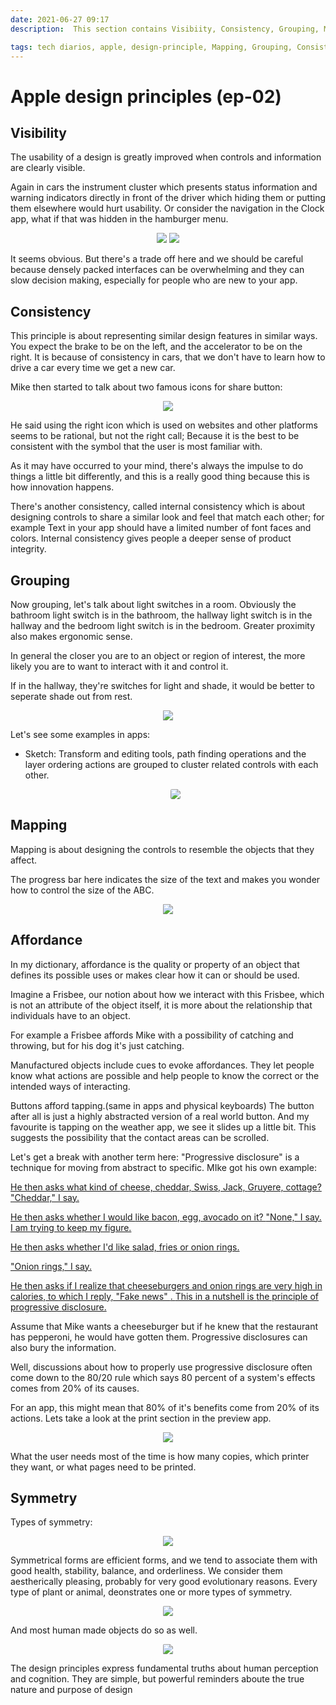 ```yaml
---
date: 2021-06-27 09:17
description:  This section contains Visibiity, Consistency, Grouping, Mapping, and Affordance principles

tags: tech diarios, apple, design-principle, Mapping, Grouping, Consistency, Visibiity
---
```

# Apple design principles (ep-02) 

## Visibility
The usability of a design is greatly improved when controls and information are clearly visible.

Again in cars the instrument cluster which presents status information and warning indicators directly in front of the driver which hiding them or putting them elsewhere would hurt usability. Or consider the navigation in the Clock app, what if that was hidden in the hamburger menu.
<p align="center">
<img src="/AppleDesignPrinciples/timer-tabbar-menu.png">
<img src="/AppleDesignPrinciples/timer-hamburger-menu.png">
</p>


It seems obvious. But there's a trade off here and we should be careful because densely packed interfaces can be overwhelming and they can slow decision making, especially for people who are new to your app.

## Consistency
This principle is about representing similar design features in similar ways. You expect the brake to be on the left, and the accelerator to be on the right. It is because of consistency in cars, that we don't have to learn how to drive a car every time we get a new car.

Mike then started to talk about two famous icons for share button:

<p align="center">
<img src="/AppleDesignPrinciples/share-buttons.png" style="border-radius:5%">
</p>

He said using the right icon which is used on websites and other platforms seems to be rational, but not the right call; Because it is the best to be consistent with the symbol that the user is most familiar with.

As it may have occurred to your mind, there's always the impulse to do things a little bit differently, and this is a really good thing because this is how innovation happens.

There's another consistency, called internal consistency which is about designing controls to share a similar look and feel that match each other; for example Text in your app should have a limited number of font faces and colors. Internal consistency gives people a deeper sense of product integrity.


## Grouping
Now grouping, let's talk about light switches in a room. Obviously the bathroom light switch is in the bathroom, the hallway light switch is in the hallway and the bedroom light switch is in the bedroom. Greater proximity also makes ergonomic sense.

In general the closer you are to an object or region of interest, the more likely you are to want to interact with it and control it.

If in the hallway, they're switches for light and shade, it would be better to seperate shade out from rest.

<p align="center">
<img src="/AppleDesignPrinciples/light-switches.png" style="border-radius:3%">
</p>

Let's see some examples in apps:

- Sketch: Transform and editing tools, path finding operations and the layer ordering actions are grouped to cluster related controls with each other.

  
  <p align="center">
  <img src="/AppleDesignPrinciples/sketch.png" style="border-radius:15%">
  </p>

## Mapping

Mapping is about designing the controls to resemble the objects that they affect.

The progress bar here indicates the size of the text and makes you wonder how to control the size of the ABC.

<p align="center">
<img src="/AppleDesignPrinciples/progressbar.png" style="border-radius:4%">
</p>



## Affordance

In my dictionary, affordance is the quality or property of an object that defines its possible uses or makes clear how it can or should be used.

Imagine a Frisbee, our notion about how we interact with this Frisbee, which is not an attribute of the object itself, it is more about the relationship that individuals have to an object.

For example a Frisbee affords Mike with a possibility of catching and throwing, but for his dog it's just catching.

Manufactured objects include cues to evoke affordances. They let people know what actions are possible and help people to know the correct or the intended ways of interacting.

Buttons afford tapping.(same in apps and physical keyboards) The button after all is just a highly abstracted version of a real world button. And my favourite is tapping on the weather app, we see it slides up a little bit. This suggests the possibility that the contact areas can be scrolled.

Let's get a break with another term here: "Progressive disclosure" is a technique for moving from abstract to specific. MIke got his own example:

[He then asks what kind of ](https://developer.apple.com/videos/play/wwdc2017-802/?time=2813)[cheese, cheddar, Swiss, Jack, ](https://developer.apple.com/videos/play/wwdc2017-802/?time=2814)[Gruyere, cottage? ](https://developer.apple.com/videos/play/wwdc2017-802/?time=2815)["Cheddar," I say.](https://developer.apple.com/videos/play/wwdc2017-802/?time=2817)

[He then asks whether I would ](https://developer.apple.com/videos/play/wwdc2017-802/?time=2819)[like bacon, egg, avocado on it? ](https://developer.apple.com/videos/play/wwdc2017-802/?time=2820)["None," I say. ](https://developer.apple.com/videos/play/wwdc2017-802/?time=2823)[I am trying to keep my figure.](https://developer.apple.com/videos/play/wwdc2017-802/?time=2825)

[He then asks whether I'd like ](https://developer.apple.com/videos/play/wwdc2017-802/?time=2828)[salad, fries or onion rings.](https://developer.apple.com/videos/play/wwdc2017-802/?time=2829)

["Onion rings," I say.](https://developer.apple.com/videos/play/wwdc2017-802/?time=2832)

[He then asks if I realize that ](https://developer.apple.com/videos/play/wwdc2017-802/?time=2834)[cheeseburgers and onion rings ](https://developer.apple.com/videos/play/wwdc2017-802/?time=2835)[are very high in calories, to ](https://developer.apple.com/videos/play/wwdc2017-802/?time=2836)[which I reply, "Fake news" ](https://developer.apple.com/videos/play/wwdc2017-802/?time=2838)[. ](https://developer.apple.com/videos/play/wwdc2017-802/?time=2840)[This in a nutshell is ](https://developer.apple.com/videos/play/wwdc2017-802/?time=2841)[the principle of progressive ](https://developer.apple.com/videos/play/wwdc2017-802/?time=2852)[disclosure.](https://developer.apple.com/videos/play/wwdc2017-802/?time=2854)

Assume that Mike wants a cheeseburger but if he knew that the restaurant has pepperoni, he would have gotten them. Progressive disclosures can also bury the information.

Well, discussions about how to properly use progressive disclosure often come down to the 80/20 rule which says 80 percent of a system's effects comes from 20% of its causes.

For an app, this might mean that 80% of it's benefits come from 20% of its actions. Lets take a look at the print section in the preview app.

<p align="center">
<img src="/AppleDesignPrinciples/print-menu.png" style="border-radius:5%">
</p>

What the user needs most of the time is how many copies, which printer they want, or what pages need to be printed.



## Symmetry  

Types of symmetry:  

<p align="center">
<img src="/AppleDesignPrinciples/symmetry-types.png" style="border-radius:2%">
</p>  

Symmetrical forms are efficient forms, and we tend to associate them with good health, stability, balance, and orderliness. We consider them aestherically pleasing, probably for very good evolutionary reasons.
Every type of plant or animal, deonstrates one or more types of symmetry.

<p align="center">
<img src="/AppleDesignPrinciples/symmetric-flower.jpg" style="border-radius:10%">
</p>  

And most human made objects do so as well.  

<p align="center">
<img src="/AppleDesignPrinciples/symmetric-car.jpg" style="border-radius:10%">
</p>  

The design principles express fundamental truths about human perception and cognition. They are simple, but powerful reminders aboute the true nature and purpose of design
